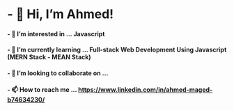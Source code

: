 # - 👋 Hi, I’m Ahmed! #
#### - 👀 I’m interested in ... Javascript 
#### - 🌱 I’m currently learning ... Full-stack Web Development Using Javascript (MERN Stack - MEAN Stack)
#### - 💞️ I’m looking to collaborate on ...
#### - 📫 How to reach me ... https://www.linkedin.com/in/ahmed-maged-b74634230/

<!---
amaged1896/amaged1896 is a ✨ special ✨ repository because its `README.md` (this file) appears on your GitHub profile.
You can click the Preview link to take a look at your changes.
--->
